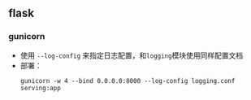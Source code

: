 ## flask

### gunicorn
- 使用 `--log-config` 来指定日志配置，和`logging`模块使用同样配置文档
- 部署：
  ```shell
  gunicorn -w 4 --bind 0.0.0.0:8000 --log-config logging.conf serving:app
  ```
